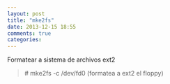```yaml
---
layout: post
title: "mke2fs"
date: 2013-12-15 18:55
comments: true
categories: 
---
```

Formatear a sistema de archivos ext2

>\# mke2fs -c /dev/fd0         (formatea a ext2 el floppy)

